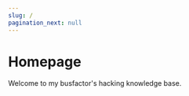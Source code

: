 ```yaml
---
slug: /
pagination_next: null
---
```


# Homepage

Welcome to my busfactor's hacking knowledge base.
